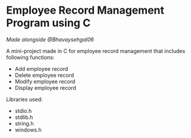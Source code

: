 # Employee Record Management Program using C

*Made alongside @Bhavaysehgal06*

A mini-project made in C for employee record management that includes following functions:
* Add employee record
* Delete employee record
* Modify employee record
* Display employee record

Libraries used:
* stdio.h
* stdlib.h
* string.h
* windows.h
